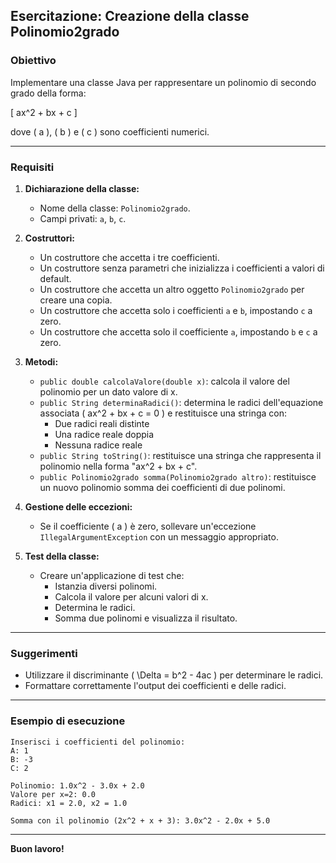 ## **Esercitazione: Creazione della classe Polinomio2grado**

### **Obiettivo**
Implementare una classe Java per rappresentare un polinomio di secondo grado della forma:

\[ ax^2 + bx + c \]

dove \( a \), \( b \) e \( c \) sono coefficienti numerici.

---

### **Requisiti**

1. **Dichiarazione della classe:**
   - Nome della classe: `Polinomio2grado`.
   - Campi privati: `a`, `b`, `c`.

2. **Costruttori:**
   - Un costruttore che accetta i tre coefficienti.
   - Un costruttore senza parametri che inizializza i coefficienti a valori di default.
   - Un costruttore che accetta un altro oggetto `Polinomio2grado` per creare una copia.
   - Un costruttore che accetta solo i coefficienti `a` e `b`, impostando `c` a zero.
   - Un costruttore che accetta solo il coefficiente `a`, impostando `b` e `c` a zero.

3. **Metodi:**
   - `public double calcolaValore(double x)`: calcola il valore del polinomio per un dato valore di x.
   - `public String determinaRadici()`: determina le radici dell'equazione associata \( ax^2 + bx + c = 0 \) e restituisce una stringa con:
     - Due radici reali distinte
     - Una radice reale doppia
     - Nessuna radice reale
   - `public String toString()`: restituisce una stringa che rappresenta il polinomio nella forma "ax^2 + bx + c".
   - `public Polinomio2grado somma(Polinomio2grado altro)`: restituisce un nuovo polinomio somma dei coefficienti di due polinomi.

4. **Gestione delle eccezioni:**
   - Se il coefficiente \( a \) è zero, sollevare un'eccezione `IllegalArgumentException` con un messaggio appropriato.

5. **Test della classe:**
   - Creare un'applicazione di test che:
     - Istanzia diversi polinomi.
     - Calcola il valore per alcuni valori di x.
     - Determina le radici.
     - Somma due polinomi e visualizza il risultato.

---

### **Suggerimenti**
- Utilizzare il discriminante \( \Delta = b^2 - 4ac \) per determinare le radici.
- Formattare correttamente l'output dei coefficienti e delle radici.

---

### **Esempio di esecuzione**

```
Inserisci i coefficienti del polinomio:
A: 1
B: -3
C: 2

Polinomio: 1.0x^2 - 3.0x + 2.0
Valore per x=2: 0.0
Radici: x1 = 2.0, x2 = 1.0

Somma con il polinomio (2x^2 + x + 3): 3.0x^2 - 2.0x + 5.0
```

---

**Buon lavoro!**

